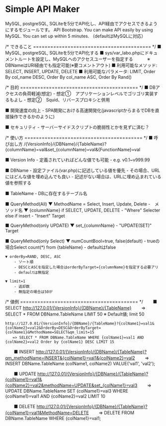 # Simple API Maker
MySQL, postgreSQL, SQLiteを5分でAPI化し、API経由でアクセスできるようにするモジュールです。
API Bootstrap. You can make API easily by using MySQL. You can set up within 5 minutes.
（defaultはMySQLに対応）

/* できること
========================================= */
  ■ MySQL, postgreSQL, SQLiteを5分でAPI化する
  ■ sys/var_labo.phpにドキュメントルートを設定し、MySQLへのアクセスユーザーを指定する
　　　※ DBNameはURI経由でも指定可能(※要コメントアウト)
  ■ 利用可能なメソッド:  SELECT, INSERT, UPDATE, DELETE
  ■ 利用可能なパラメータ: LIMIT, Order By col_name DESC, Order By col_name ASC, Order By Rand()


/* 目的
========================================= */
  ■ DBアクセスの負荷軽減(想定)
	- 想定①　アプリケーションレベルでゴリゴリ実装するもよし
	- 想定②　Squid、リバースプロキシと併用

  ■ 開発速度の向上
	- SPA開発における高速開発化(javascriptからまるでDBを直接操作できるかのように)

  ■ セキュリティ
	- サーバーサイドスクリプトの脆弱性とかを見ずに済む？


/* 使い方
========================================= */
  ■ 呼び出し方
	/{VersionInfo}/{DBName}/{TableName}?{columnName}=val&set_{columnName}=val&{FunctionName}=val

  ■ Version Info
	- 定義されていればどんな値でも可能
	- e.g. v0.1~v999.99

  ■ DBName
	- 設定ファイル(var.php)に記述している値を優先
		- その場合、URLにはどんな値を埋め込んでも良い
	- 記述がない場合は、URLに埋め込まれている値を参照する

  ■ TableName
	- DBに存在するテーブル名

  ■ QueryMethod(All)
	▼ MethodName = Select, Insert, Update, Delete
		-　メソッド名
	▼ {columnName}
		if SELECT, UPDATE, DELETE
			- "Where" Selecter
		else if insert
			- "Insert" Target

  ■ QueryMethod(only UPDATE)
	▼ set_{columnName}
		- "UPDATE(SET)" Target

  ■ QueryMethod(only Select)
	▼ numCountBool=true, false(default)
		- trueの場合Select count(*) from {tableName}
		- defaultはfalse

	▼ orderBy=RAND, DESC, ASC
		- ソート順
		- DESCとASCを指定した場合はorderByTarget={columnName}を指定する必要アリ
		- defaultは無指定

	▼ limit=1
		- 返却数
		- 無指定の場合は50が

/* 値例
========================================= */
　　■ SELECT
	http://127.0.01/{VersionInfo}/{DBName}/{TableName}
	　　=> SELECT * FROM DBName.TableName LIMIT 50
	※ Default値; limit 50

	http://127.0.01/{VersionInfo}/{DBName}/{TableName}?{colName1}=val1&{colName2}=val2&OrderBy=DESC&OrderByTarget={colName1}&MethodName=SELECT&qm_limit=15
	　　=> SELECT * FROM DBName.TableName WHERE {colName1}=val1 AND {colName2}=val2 Order by {colName1} DESC LIMIT 15

　　■ INSERT
	http://127.0.01/{VersionInfo}/{DBName}/{TableName}?qm_methodName=INSERT&{colName1}=val1&{colName2}=val2
	　　=> INSERT DBName.TableName (colName1, colName2) VALUE('val1', 'val2');

　　■ UPDATE
	http://127.0.01/{VersionInfo}/{DBName}/{TableName}?{colName1}=val1&{colName2}=val2&methodName=UPDATE&set_{colName1}=val3
	　　=> UPDATE DBName.TableName SET  {colName1}=val3  WHERE {colName1}=val1 AND {colName2}=val2 LIMIT 10

　　■ DELETE
	http://127.0.01/{VersionInfo}/{DBName}/{TableName}?{colName1}=val1&MethodName=DELETE
	　　=> DELETE FROM DBName.TableName WHERE {colName1}=val1;
